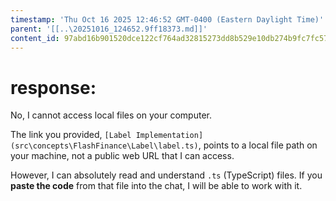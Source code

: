 ```yaml
---
timestamp: 'Thu Oct 16 2025 12:46:52 GMT-0400 (Eastern Daylight Time)'
parent: '[[..\20251016_124652.9ff18373.md]]'
content_id: 97abd16b901520dce122cf764ad32815273dd8b529e10db274b9fc7fc57b7874
---
```


# response:

No, I cannot access local files on your computer.

The link you provided, `[Label Implementation](src\concepts\FlashFinance\Label\label.ts)`, points to a local file path on your machine, not a public web URL that I can access.

However, I can absolutely read and understand `.ts` (TypeScript) files. If you **paste the code** from that file into the chat, I will be able to work with it.
